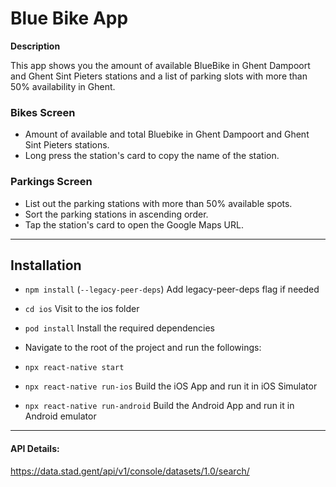 # Blue Bike App

**Description**

This app shows you the amount of available BlueBike in Ghent Dampoort and Ghent Sint Pieters stations and a list of parking slots with more than 50% availability in Ghent. 

### Bikes Screen 
- Amount of available and total Bluebike in Ghent Dampoort and Ghent Sint Pieters stations.
- Long press the station's card to copy the name of the station.

### Parkings Screen 
- List out the parking stations with more than 50% available spots.
- Sort the parking stations in ascending order. 
- Tap the station's card to open the Google Maps URL.


---

## Installation
- `npm install` (`--legacy-peer-deps`) Add legacy-peer-deps flag if needed
- `cd ios` Visit to the ios folder
- `pod install` Install the required dependencies

- Navigate to the root of the project and run the followings:
- `npx react-native start`
- `npx react-native run-ios` Build the iOS App and run it in iOS Simulator
- `npx react-native run-android` Build the Android App and run it in Android emulator

---

#### API Details:
https://data.stad.gent/api/v1/console/datasets/1.0/search/